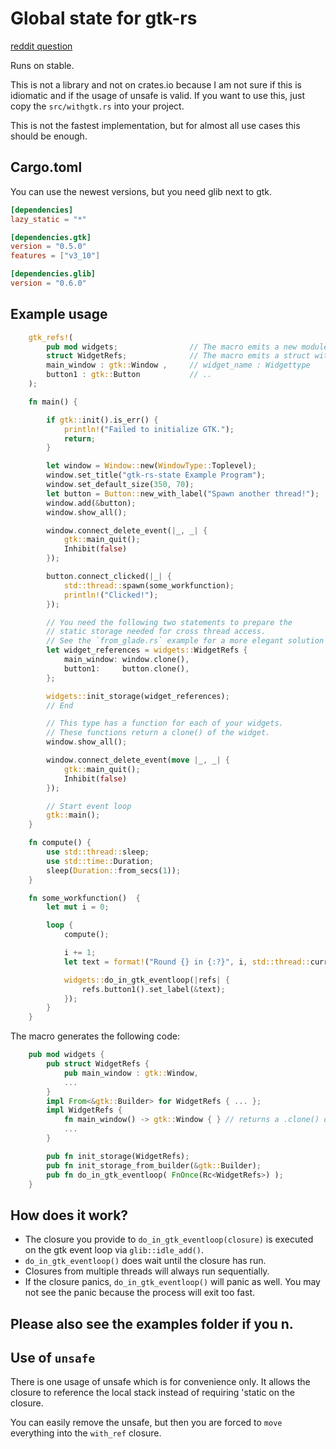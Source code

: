 
# Global state for gtk-rs

[reddit question](https://www.reddit.com/r/rust/comments/9uz3qn/what_is_the_best_way_to_structure_a_gtk_rust/)

Runs on stable.

This is not a library and not on crates.io because I am not sure if this is
idiomatic and if the usage of unsafe is valid. If you want to use this,
just copy the `src/withgtk.rs` into your project.

This is not the fastest implementation, but for almost all
use cases this should be enough.

## Cargo.toml

You can use the newest versions, but you need glib next to gtk.

```toml
[dependencies]
lazy_static = "*"

[dependencies.gtk]
version = "0.5.0"
features = ["v3_10"]

[dependencies.glib]
version = "0.6.0"
```

## Example usage


```rust
    gtk_refs!(
        pub mod widgets;                // The macro emits a new module with this name
        struct WidgetRefs;              // The macro emits a struct with this name containing:
        main_window : gtk::Window ,     // widget_name : Widgettype
        button1 : gtk::Button           // ..
    );

    fn main() {

        if gtk::init().is_err() {
            println!("Failed to initialize GTK.");
            return;
        }

        let window = Window::new(WindowType::Toplevel);
        window.set_title("gtk-rs-state Example Program");
        window.set_default_size(350, 70);
        let button = Button::new_with_label("Spawn another thread!");
        window.add(&button);
        window.show_all();

        window.connect_delete_event(|_, _| {
            gtk::main_quit();
            Inhibit(false)
        });

        button.connect_clicked(|_| {
            std::thread::spawn(some_workfunction);
            println!("Clicked!");
        });

        // You need the following two statements to prepare the
        // static storage needed for cross thread access.
        // See the `from_glade.rs` example for a more elegant solution
        let widget_references = widgets::WidgetRefs {
            main_window: window.clone(),
            button1:     button.clone(),
        };

        widgets::init_storage(widget_references);
        // End

        // This type has a function for each of your widgets.
        // These functions return a clone() of the widget.
        window.show_all();

        window.connect_delete_event(move |_, _| {
            gtk::main_quit();
            Inhibit(false)
        });

        // Start event loop
        gtk::main();
    }

    fn compute() {
        use std::thread::sleep;
        use std::time::Duration;
        sleep(Duration::from_secs(1));
    }

    fn some_workfunction()  {
        let mut i = 0;

        loop {
            compute();

            i += 1;
            let text = format!("Round {} in {:?}", i, std::thread::current().id());

            widgets::do_in_gtk_eventloop(|refs| {
                refs.button1().set_label(&text);
            });
        }
    }
```


The macro generates the following code:

```rust
    pub mod widgets {
        pub struct WidgetRefs {
            pub main_window : gtk::Window,
            ...
        }
        impl From<&gtk::Builder> for WidgetRefs { ... };
        impl WidgetRefs {
            fn main_window() -> gtk::Window { } // returns a .clone() of the widget
            ...
        }

        pub fn init_storage(WidgetRefs);
        pub fn init_storage_from_builder(&gtk::Builder);
        pub fn do_in_gtk_eventloop( FnOnce(Rc<WidgetRefs>) );
    }
```


## How does it work?

 - The closure you provide to `do_in_gtk_eventloop(closure)` is executed on the gtk event loop via `glib::idle_add()`.
 - `do_in_gtk_eventloop()` does wait until the closure has run.
 - Closures from multiple threads will always run sequentially.
 - If the closure panics, `do_in_gtk_eventloop()` will panic as well. You may not see the panic because the process will exit too fast.

## Please also see the examples folder if you n.


## Use of `unsafe`

There is one usage of unsafe which is for convenience only. It allows the closure to reference the local stack instead of requiring 'static on the closure.

You can easily remove the unsafe, but then you are forced to `move` everything into the `with_ref` closure.


